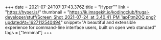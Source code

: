 +++
date = 2021-07-24T07:37:43.376Z
title = "Hyper™"
link = "https://hyper.is/"
thumbnail = "https://ik.imagekit.io/kodingclub/frugal-developer/stuff/Screen_Shot_2021-07-24_at_3.40.41_PM_1apFtm2OQ.png?updatedAt=1627112540494"
snippet="A beautiful and extensible experience for command-line interface users, built on open web standard"
tags = ["terminal"]
+++
